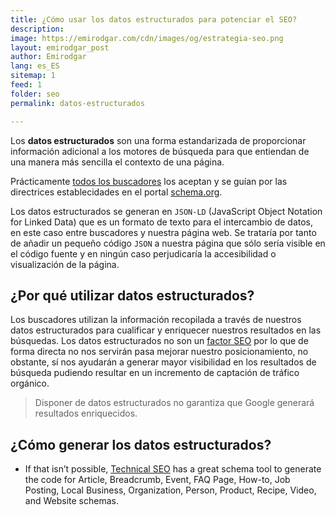 ```yaml
---
title: ¿Cómo usar los datos estructurados para potenciar el SEO?
description: 
image: https://emirodgar.com/cdn/images/og/estrategia-seo.png
layout: emirodgar_post
author: Emirodgar
lang: es_ES
sitemap: 1
feed: 1
folder: seo
permalink: datos-estructurados

--- 
```


Los **datos estructurados** son una forma estandarizada de proporcionar información adicional a los motores de búsqueda para que entiendan de una manera más sencilla el contexto de una página.

Prácticamente [todos los buscadores](https://emirodgar.com/google-vs-buscadores) los aceptan y se guían por las directrices establecidades en el portal [schema.org](https://schema.org/).

Los datos estructurados se generan en `JSON-LD` (JavaScript Object Notation for Linked Data) que es un formato de texto para el intercambio de datos, en este caso entre buscadores y nuestra página web. Se trataría por tanto de añadir un pequeño código `JSON` a nuestra página que sólo sería visible en el código fuente y en ningún caso perjudicaría la accesibilidad o visualización de la página.

## ¿Por qué utilizar datos estructurados?

Los buscadores utilizan la información recopilada a través de nuestros datos estructurados para cualificar y enriquecer nuestros resultados en las búsquedas. Los datos estructurados no son un [factor SEO](https://emirodgar.com/factores-seo) por lo que de forma directa no nos servirán pasa mejorar nuestro posicionamiento, no obstante, sí nos ayudarán a generar mayor visibilidad en los resultados de búsqueda pudiendo resultar en un incremento de captación de tráfico orgánico.

> Disponer de datos estructurados no garantiza que Google generará resultados enriquecidos.

## ¿Cómo generar los datos estructurados?

-   If that isn’t possible,  [Technical SEO](https://email.mg2.substack.com/c/eJwtUMmOgzAM_ZrmVhSyFDjkMJf5DZTFhaiQoMS04u_HlLEsW7L19BZvEaZcDrPliuwcIx4bmASfugAiFLZXKGMMRvBWPaToWDAqtL3uWazjswCsNi4Gyw5s290SvcWY0xfRPbjibDZaPoWVnmBODoMVXEnfqUH3UvWD9u4itnuIkDwYeEM5cgK2mBlxqzf5cxO_1Ah-TkSwVMiNz-t5ynmptKufSch9teW1b_cJEhSLudCHRZIuWird9qIVQyMaKbkEDZ1T1nvuQtPHDea3EzfF10k0dXcVrX-dJKwYWGPJYbKF3tNp93sntyPtdU8RjxGSdQuEKwi88vxGM_6LgTBaNO1DdpxzNQgt-eWbklKKd0ILyYg4ZEIl88EnufwDW7qMDQ) has a great schema tool to generate the code for Article, Breadcrumb, Event, FAQ Page, How-to, Job Posting, Local Business, Organization, Person, Product, Recipe, Video, and Website schemas.



<!--stackedit_data:
eyJoaXN0b3J5IjpbMTIzMjM1MDMxNCwtOTc4NTgwMjU3XX0=
-->